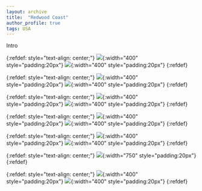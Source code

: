 ```yaml
---
layout: archive
title:  "Redwood Coast"
author_profile: true
tags: USA
---
```


Intro

{:refdef: style="text-align: center;"}
![](/images/Redwood1.jpg){:width="400" style="padding:20px"}
![](/images/Redwood2.jpg){:width="400" style="padding:20px"}
{:refdef}

{:refdef: style="text-align: center;"}
![](/images/Redwood3.jpg){:width="400" style="padding:20px"}
![](/images/Redwood4.jpg){:width="400" style="padding:20px"}
{:refdef}

{:refdef: style="text-align: center;"}
![](/images/Redwood5.jpg){:width="400" style="padding:20px"}
![](/images/Redwood6.jpg){:width="400" style="padding:20px"}
{:refdef}

{:refdef: style="text-align: center;"}
![](/images/Redwood7.jpg){:width="400" style="padding:20px"}
![](/images/Redwood8.jpg){:width="400" style="padding:20px"}
{:refdef}

{:refdef: style="text-align: center;"}
![](/images/Redwood9.jpg){:width="400" style="padding:20px"}
![](/images/Redwood10.jpg){:width="400" style="padding:20px"}
{:refdef}

{:refdef: style="text-align: center;"}
![](/images/Redwood11.jpg){:width="750" style="padding:20px"}
{:refdef}

{:refdef: style="text-align: center;"}
![](/images/Redwood12.jpg){:width="400" style="padding:20px"}
![](/images/Redwood13.jpg){:width="400" style="padding:20px"}
{:refdef}
